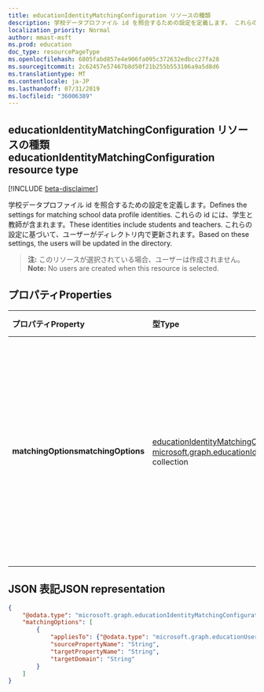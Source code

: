 ```yaml
---
title: educationIdentityMatchingConfiguration リソースの種類
description: 学校データプロファイル id を照合するための設定を定義します。 これらの id には、学生と教師が含まれます。 これらの設定に基づいて、ユーザーがディレクトリ内で更新されます。
localization_priority: Normal
author: mmast-msft
ms.prod: education
doc_type: resourcePageType
ms.openlocfilehash: 6805fabd857e4e906fa095c372632edbcc27fa28
ms.sourcegitcommit: 2c62457e57467b8d50f21b255b553106a9a5d8d6
ms.translationtype: MT
ms.contentlocale: ja-JP
ms.lasthandoff: 07/31/2019
ms.locfileid: "36006389"
---
```

## <a name="educationidentitymatchingconfiguration-resource-type"></a><span data-ttu-id="438db-105">educationIdentityMatchingConfiguration リソースの種類</span><span class="sxs-lookup"><span data-stu-id="438db-105">educationIdentityMatchingConfiguration resource type</span></span>

[!INCLUDE [beta-disclaimer](../../includes/beta-disclaimer.md)]

<span data-ttu-id="438db-106">学校データプロファイル id を照合するための設定を定義します。</span><span class="sxs-lookup"><span data-stu-id="438db-106">Defines the settings for matching school data profile identities.</span></span> <span data-ttu-id="438db-107">これらの id には、学生と教師が含まれます。</span><span class="sxs-lookup"><span data-stu-id="438db-107">These identities include students and teachers.</span></span> <span data-ttu-id="438db-108">これらの設定に基づいて、ユーザーがディレクトリ内で更新されます。</span><span class="sxs-lookup"><span data-stu-id="438db-108">Based on these settings, the users will be updated in the directory.</span></span>

> <span data-ttu-id="438db-109">**注:** このリソースが選択されている場合、ユーザーは作成されません。</span><span class="sxs-lookup"><span data-stu-id="438db-109">**Note:** No users are created when this resource is selected.</span></span>

## <a name="properties"></a><span data-ttu-id="438db-110">プロパティ</span><span class="sxs-lookup"><span data-stu-id="438db-110">Properties</span></span>

| <span data-ttu-id="438db-111">プロパティ</span><span class="sxs-lookup"><span data-stu-id="438db-111">Property</span></span> | <span data-ttu-id="438db-112">型</span><span class="sxs-lookup"><span data-stu-id="438db-112">Type</span></span> | <span data-ttu-id="438db-113">説明</span><span class="sxs-lookup"><span data-stu-id="438db-113">Description</span></span> |
|:-|:-|:-|
| <span data-ttu-id="438db-114">**matchingOptions**</span><span class="sxs-lookup"><span data-stu-id="438db-114">**matchingOptions**</span></span> | <span data-ttu-id="438db-115">[educationIdentityMatchingOptions](educationidentitymatchingoptions.md)コレクション</span><span class="sxs-lookup"><span data-stu-id="438db-115">[microsoft.graph.educationIdentityMatchingOptions](educationidentitymatchingoptions.md) collection</span></span> | <span data-ttu-id="438db-116">ユーザーアカウントと、更新するユーザーを一意に識別するために使用するオプションとの間のマッピング。</span><span class="sxs-lookup"><span data-stu-id="438db-116">Mapping between the user account and the options to use to uniquely identify the user to update.</span></span> |

## <a name="json-representation"></a><span data-ttu-id="438db-117">JSON 表記</span><span class="sxs-lookup"><span data-stu-id="438db-117">JSON representation</span></span>
<!-- {
  "blockType": "resource",
  "optionalProperties": [

  ],
  "@odata.type": "microsoft.graph.educationIdentityMatchingConfiguration"
}-->

```json
{
    "@odata.type": "microsoft.graph.educationIdentityMatchingConfiguration",
    "matchingOptions": [
        {
            "appliesTo": {"@odata.type": "microsoft.graph.educationUserRole"},
            "sourcePropertyName": "String",
            "targetPropertyName": "String",
            "targetDomain": "String"
        }
    ]
}
```
